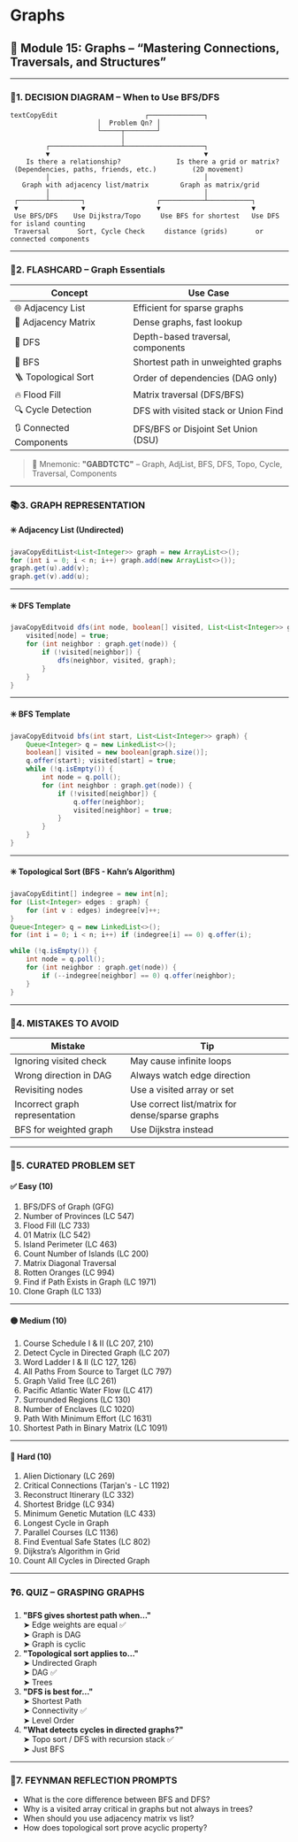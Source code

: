 # Graphs

## 📘 Module 15: Graphs – “Mastering Connections, Traversals, and Structures”

***

### 📍1. DECISION DIAGRAM – When to Use BFS/DFS

```
textCopyEdit                      ┌──────────────┐
                      │  Problem Qn? │
                      └─────┬────────┘
                            │
         ┌──────────────────┴────────────────────┐
         ▼                                       ▼
    Is there a relationship?              Is there a grid or matrix?
 (Dependencies, paths, friends, etc.)         (2D movement)
         │                                       │
   Graph with adjacency list/matrix        Graph as matrix/grid
         │                                       │
 ┌───────┴────────┐                  ┌───────────┴───────────┐
 ▼                ▼                  ▼                       ▼
 Use BFS/DFS    Use Dijkstra/Topo     Use BFS for shortest   Use DFS for island counting
 Traversal       Sort, Cycle Check     distance (grids)       or connected components
```

***

### 🧠2. FLASHCARD – Graph Essentials

| Concept                 | Use Case                             |
| ----------------------- | ------------------------------------ |
| 🌐 Adjacency List       | Efficient for sparse graphs          |
| 🧱 Adjacency Matrix     | Dense graphs, fast lookup            |
| 🔁 DFS                  | Depth-based traversal, components    |
| 🔄 BFS                  | Shortest path in unweighted graphs   |
| 🪜 Topological Sort     | Order of dependencies (DAG only)     |
| 🔥 Flood Fill           | Matrix traversal (DFS/BFS)           |
| 🔍 Cycle Detection      | DFS with visited stack or Union Find |
| 🔃 Connected Components | DFS/BFS or Disjoint Set Union (DSU)  |

> 🔖 Mnemonic: **"GABDTCTC"** – Graph, AdjList, BFS, DFS, Topo, Cycle, Traversal, Components

***

### 📚3. GRAPH REPRESENTATION

#### ✳️ Adjacency List (Undirected)

```java
javaCopyEditList<List<Integer>> graph = new ArrayList<>();
for (int i = 0; i < n; i++) graph.add(new ArrayList<>());
graph.get(u).add(v);
graph.get(v).add(u);
```

***

#### ✳️ DFS Template

```java
javaCopyEditvoid dfs(int node, boolean[] visited, List<List<Integer>> graph) {
    visited[node] = true;
    for (int neighbor : graph.get(node)) {
        if (!visited[neighbor]) {
            dfs(neighbor, visited, graph);
        }
    }
}
```

***

#### ✳️ BFS Template

```java
javaCopyEditvoid bfs(int start, List<List<Integer>> graph) {
    Queue<Integer> q = new LinkedList<>();
    boolean[] visited = new boolean[graph.size()];
    q.offer(start); visited[start] = true;
    while (!q.isEmpty()) {
        int node = q.poll();
        for (int neighbor : graph.get(node)) {
            if (!visited[neighbor]) {
                q.offer(neighbor);
                visited[neighbor] = true;
            }
        }
    }
}
```

***

#### ✳️ Topological Sort (BFS - Kahn’s Algorithm)

```java
javaCopyEditint[] indegree = new int[n];
for (List<Integer> edges : graph) {
    for (int v : edges) indegree[v]++;
}
Queue<Integer> q = new LinkedList<>();
for (int i = 0; i < n; i++) if (indegree[i] == 0) q.offer(i);

while (!q.isEmpty()) {
    int node = q.poll();
    for (int neighbor : graph.get(node)) {
        if (--indegree[neighbor] == 0) q.offer(neighbor);
    }
}
```

***

### 🔄4. MISTAKES TO AVOID

| Mistake                        | Tip                                             |
| ------------------------------ | ----------------------------------------------- |
| Ignoring visited check         | May cause infinite loops                        |
| Wrong direction in DAG         | Always watch edge direction                     |
| Revisiting nodes               | Use a visited array or set                      |
| Incorrect graph representation | Use correct list/matrix for dense/sparse graphs |
| BFS for weighted graph         | Use Dijkstra instead                            |

***

### 🧩5. CURATED PROBLEM SET

#### ✅ Easy (10)

1. BFS/DFS of Graph (GFG)
2. Number of Provinces (LC 547)
3. Flood Fill (LC 733)
4. 01 Matrix (LC 542)
5. Island Perimeter (LC 463)
6. Count Number of Islands (LC 200)
7. Matrix Diagonal Traversal
8. Rotten Oranges (LC 994)
9. Find if Path Exists in Graph (LC 1971)
10. Clone Graph (LC 133)

***

#### 🟡 Medium (10)

1. Course Schedule I & II (LC 207, 210)
2. Detect Cycle in Directed Graph (LC 207)
3. Word Ladder I & II (LC 127, 126)
4. All Paths From Source to Target (LC 797)
5. Graph Valid Tree (LC 261)
6. Pacific Atlantic Water Flow (LC 417)
7. Surrounded Regions (LC 130)
8. Number of Enclaves (LC 1020)
9. Path With Minimum Effort (LC 1631)
10. Shortest Path in Binary Matrix (LC 1091)

***

#### 🔴 Hard (10)

1. Alien Dictionary (LC 269)
2. Critical Connections (Tarjan's - LC 1192)
3. Reconstruct Itinerary (LC 332)
4. Shortest Bridge (LC 934)
5. Minimum Genetic Mutation (LC 433)
6. Longest Cycle in Graph
7. Parallel Courses (LC 1136)
8. Find Eventual Safe States (LC 802)
9. Dijkstra’s Algorithm in Grid
10. Count All Cycles in Directed Graph

***

### ❓6. QUIZ – GRASPING GRAPHS

1. **"BFS gives shortest path when…"**\
   ➤ Edge weights are equal ✅\
   ➤ Graph is DAG\
   ➤ Graph is cyclic
2. **"Topological sort applies to…"**\
   ➤ Undirected Graph\
   ➤ DAG ✅\
   ➤ Trees
3. **"DFS is best for…"**\
   ➤ Shortest Path\
   ➤ Connectivity ✅\
   ➤ Level Order
4. **"What detects cycles in directed graphs?"**\
   ➤ Topo sort / DFS with recursion stack ✅\
   ➤ Just BFS

***

### 🧠7. FEYNMAN REFLECTION PROMPTS

* What is the core difference between BFS and DFS?
* Why is a visited array critical in graphs but not always in trees?
* When should you use adjacency matrix vs list?
* How does topological sort prove acyclic property?
